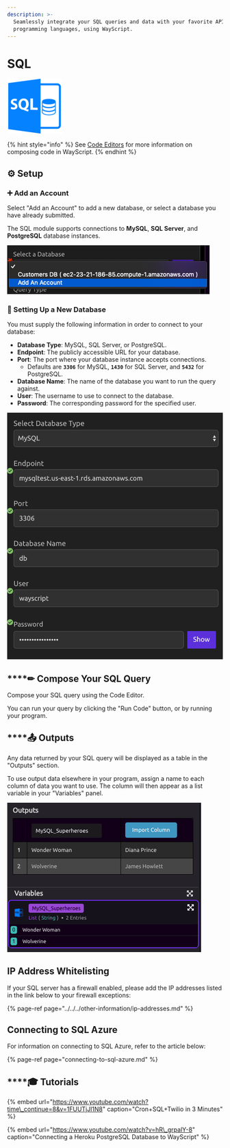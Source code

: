 ```yaml
---
description: >-
  Seamlessly integrate your SQL queries and data with your favorite APIs and
  programming languages, using WayScript.
---
```


# SQL

![Run queries against a SQL database.](../../../.gitbook/assets/sql.png)

{% hint style="info" %}
See [Code Editors](../../../getting_started/code-editors.md) for more information on composing code in WayScript.
{% endhint %}

## ⚙ Setup

### ➕ Add an Account

Select "Add an Account" to add a new database, or select a database you have already submitted.

The SQL module supports connections to **MySQL**, **SQL Server**, and **PostgreSQL** database instances.

![Select a Database or Add An Account](../../../.gitbook/assets/add_account.png)

### 🌟 Setting Up a New Database

You must supply the following information in order to connect to your database:

* **Database Type**: MySQL, SQL Server, or PostgreSQL.
* **Endpoint**: The publicly accessible URL for your database.
* **Port**: The port where your database instance accepts connections.
  * Defaults are **`3306`** for MySQL, **`1430`** for SQL Server, and **`5432`** for PostgreSQL.
* **Database Name**: The name of the database you want to run the query against.
* **User**: The username to use to connect to the database.
* **Password**: The corresponding password for the specified user.

![](../../../.gitbook/assets/settings.png)

## \*\*\*\*✏ **Compose Your SQL Query**

Compose your SQL query using the Code Editor.

You can run your query by clicking the "Run Code" button, or by running your program.

## \*\*\*\*📤 **Outputs**

Any data returned by your SQL query will be displayed as a table in the "Outputs" section.

To use output data elsewhere in your program, assign a name to each column of data you want to use. The column will then appear as a list variable in your "Variables" panel.

![](../../../.gitbook/assets/screen-shot-2020-01-23-at-6.32.07-pm.png)

## IP Address Whitelisting

If your SQL server has a firewall enabled, please add the IP addresses listed in the link below to your firewall exceptions:

{% page-ref page="../../../other-information/ip-addresses.md" %}

## Connecting to SQL Azure

For information on connecting to SQL Azure, refer to the article below:

{% page-ref page="connecting-to-sql-azure.md" %}

## \*\*\*\*🎓 **Tutorials**

{% embed url="https://www.youtube.com/watch?time\_continue=8&v=1FUUTjJl1N8" caption="Cron+SQL+Twilio in 3 Minutes" %}

{% embed url="https://www.youtube.com/watch?v=hR\_grpalY-8" caption="Connecting a Heroku PostgreSQL Database to WayScript" %}

